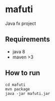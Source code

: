 # mafuti
Java fx project

## Requirements
- java 8
- maven >3

## How to run

```
cd mafuti
mvn package
java -jar mafuti.jar
```
